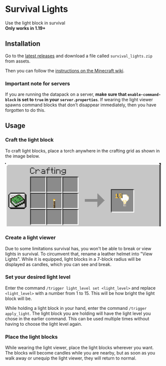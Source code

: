 # Survival Lights

Use the light block in survival  
**Only works in 1.19+**

## Installation

Go to the [latest releases](https://github.com/qasterr/survival-lights/releases/latest) and download a file called `survival_lights.zip` from assets.

Then you can follow the [instructions on the Minecraft wiki](https://minecraft.fandom.com/wiki/Tutorials/Installing_a_data_pack).

### Important note for servers

If you are running the datapack on a server, **make sure that `enable-command-block` is set to `true` in your `server.properties`**. If wearing the light viewer spawns command blocks that don't disappear immediately, then you have forgotten to do this.

## Usage

### Craft the light block

To craft light blocks, place a torch anywhere in the crafting grid as shown in the image below.

![A torch in a crafting grid becomes one light block](/public/crafting_recipe.png)

### Create a light viewer

Due to some limitations survival has, you won't be able to break or view lights in survival.
To circumvent that, rename a leather helmet into "View Lights".
While it is equipped, light blocks in a 7-block radius will be displayed as candles, which you can see and break.

### Set your desired light level

Enter the command `/trigger light_level set <light_level>` and replace `<light_level>` with a number from 1 to 15. This will be how bright the light block will be.

While holding a light block in your hand, enter the command `/trigger apply_light`. The light block you are holding will have the light level you chose in the earlier command. This can be used multiple times without having to choose the light level again.

### Place the light blocks

While wearing the light viewer, place the light blocks wherever you want. The blocks will become candles while you are nearby, but as soon as you walk away or unequip the light viewer, they will return to normal.
